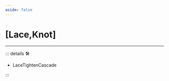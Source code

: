 ```yaml
---
aside: false
---
```

# <py>[Lace,Knot]</py>

---

<!-- =================================================== -->
<!-- =================================================== -->
<!-- =================================================== -->
<!-- =================================================== -->
<!-- =================================================== -->
::: details 🛠

- LaceTightenCascade

:::
